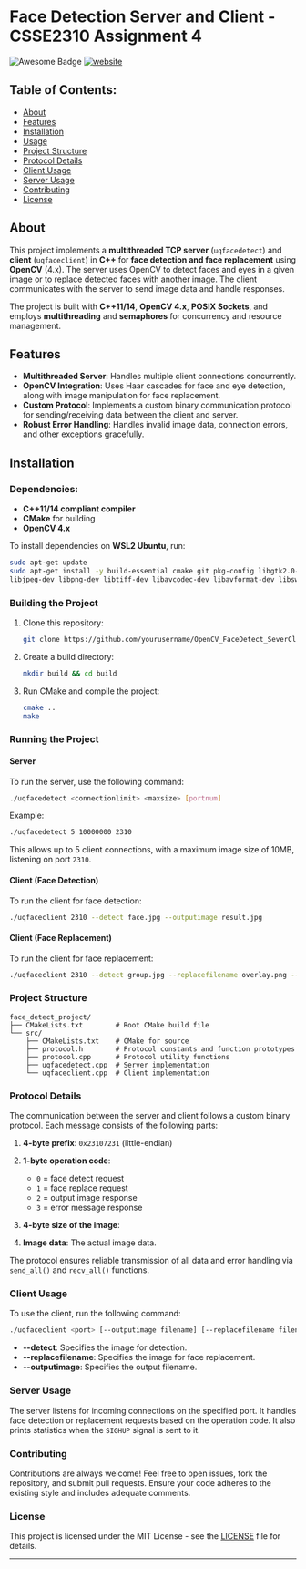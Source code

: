 # Face Detection Server and Client - CSSE2310 Assignment 4

![Awesome Badge](https://cdn.rawgit.com/sindresorhus/awesome/d7305f38d29fed78fa85652e3a63e154dd8e8829/media/badge.svg) <a href="https://arbeitnow.com/?utm_source=awesome-github-profile-readme"><img src="https://img.shields.io/static/v1?label=&labelColor=505050&message=arbeitnow&color=%230076D6&style=flat&logo=google-chrome&logoColor=%230076D6" alt="website"/></a>

## Table of Contents:

* [About](#about)
* [Features](#features)
* [Installation](#installation)
* [Usage](#usage)
* [Project Structure](#project-structure)
* [Protocol Details](#protocol-details)
* [Client Usage](#client-usage)
* [Server Usage](#server-usage)
* [Contributing](#contributing)
* [License](#license)

## About

This project implements a **multithreaded TCP server** (`uqfacedetect`) and **client** (`uqfaceclient`) in **C++** for **face detection and face replacement** using **OpenCV** (4.x). The server uses OpenCV to detect faces and eyes in a given image or to replace detected faces with another image. The client communicates with the server to send image data and handle responses.

The project is built with **C++11/14**, **OpenCV 4.x**, **POSIX Sockets**, and employs **multithreading** and **semaphores** for concurrency and resource management.

## Features

* **Multithreaded Server**: Handles multiple client connections concurrently.
* **OpenCV Integration**: Uses Haar cascades for face and eye detection, along with image manipulation for face replacement.
* **Custom Protocol**: Implements a custom binary communication protocol for sending/receiving data between the client and server.
* **Robust Error Handling**: Handles invalid image data, connection errors, and other exceptions gracefully.

## Installation

### Dependencies:

* **C++11/14 compliant compiler**
* **CMake** for building
* **OpenCV 4.x**

To install dependencies on **WSL2 Ubuntu**, run:

```bash
sudo apt-get update
sudo apt-get install -y build-essential cmake git pkg-config libgtk2.0-dev \
libjpeg-dev libpng-dev libtiff-dev libavcodec-dev libavformat-dev libswscale-dev libopencv-dev
```

### Building the Project

1. Clone this repository:

   ```bash
   git clone https://github.com/yourusername/OpenCV_FaceDetect_SeverClient.git
   ```
2. Create a build directory:

   ```bash
   mkdir build && cd build
   ```
3. Run CMake and compile the project:

   ```bash
   cmake ..
   make
   ```

### Running the Project

#### Server

To run the server, use the following command:

```bash
./uqfacedetect <connectionlimit> <maxsize> [portnum]
```

Example:

```bash
./uqfacedetect 5 10000000 2310
```

This allows up to 5 client connections, with a maximum image size of 10MB, listening on port `2310`.

#### Client (Face Detection)

To run the client for face detection:

```bash
./uqfaceclient 2310 --detect face.jpg --outputimage result.jpg
```

#### Client (Face Replacement)

To run the client for face replacement:

```bash
./uqfaceclient 2310 --detect group.jpg --replacefilename overlay.png --outputimage out.jpg
```

### Project Structure

```
face_detect_project/
├── CMakeLists.txt        # Root CMake build file
└── src/
    ├── CMakeLists.txt    # CMake for source
    ├── protocol.h        # Protocol constants and function prototypes
    ├── protocol.cpp      # Protocol utility functions
    ├── uqfacedetect.cpp  # Server implementation
    └── uqfaceclient.cpp  # Client implementation
```

### Protocol Details

The communication between the server and client follows a custom binary protocol. Each message consists of the following parts:

1. **4-byte prefix**: `0x23107231` (little-endian)
2. **1-byte operation code**:

   * `0` = face detect request
   * `1` = face replace request
   * `2` = output image response
   * `3` = error message response
3. **4-byte size of the image**:
4. **Image data**: The actual image data.

The protocol ensures reliable transmission of all data and error handling via `send_all()` and `recv_all()` functions.

### Client Usage

To use the client, run the following command:

```bash
./uqfaceclient <port> [--outputimage filename] [--replacefilename filename] [--detect filename]
```

* **--detect**: Specifies the image for detection.
* **--replacefilename**: Specifies the image for face replacement.
* **--outputimage**: Specifies the output filename.

### Server Usage

The server listens for incoming connections on the specified port. It handles face detection or replacement requests based on the operation code. It also prints statistics when the `SIGHUP` signal is sent to it.

### Contributing

Contributions are always welcome! Feel free to open issues, fork the repository, and submit pull requests. Ensure your code adheres to the existing style and includes adequate comments.

### License

This project is licensed under the MIT License - see the [LICENSE](LICENSE) file for details.

---
